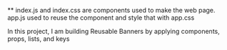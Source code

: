 ** index.js and index.css are components used to make the web page. app.js used to reuse the component and style that with app.css


In this project, I am building Reusable Banners by applying components, props, lists, and keys 



